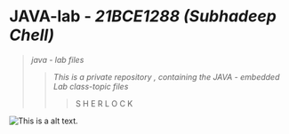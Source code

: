 # JAVA-lab - _21BCE1288 (Subhadeep Chell)_
>_java - lab files_
>>
>>_This is a private repository , containing the JAVA - embedded Lab class-topic files_
>>>S H E R L O C K
>>
![This is a alt text.](https://miro.medium.com/max/1400/1*lhOax3cZATGZwEhG0uTYRA.gif)
